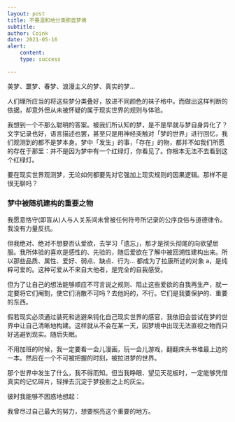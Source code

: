 ```yaml
---
layout: post
title: 不要温和地分类那盏梦境
subtitle: 
author: Coink
date: 2021-05-16
alert: 
    content: 
    type: success

---
```


美梦、噩梦、春梦、浪漫主义的梦、真实的梦...

人们理所应当的将这些梦分类叠好，放进不同颜色的袜子格中。而做出这样判断的依据，却意外但从未被怀疑的属于现实世界的规则与体验。

我想到一个不那么聪明的答案。被我们所认知的梦，是不是早就与梦自身异化了？文字记录也好，语言描述也罢，甚至只是用神经突触对「梦的世界」进行回忆，我们观测到的都不是梦本身。梦中「发生」的事，「存在」的物，都并不如我们所愿的存在于那里：并不是因为梦中有一个红绿灯，你看见了。你根本无法不去看到这个红绿灯。

要在现实世界观测梦，无论如何都要先对它强加上现实规则的因果逻辑。那样不是很无聊吗？

### 梦中被随机建构的重要之物

我愿意恪守(即盲从)人与人关系间未曾被任何符号所记录的公序良俗与道德律令。我没有力量反抗。

但我绝对、绝对不想要否认爱欲，去学习「遗忘」，那才是彻头彻尾的向欲望屈服。我所体验的喜欢是感性的、先验的，随后爱欲在了解中被回溯性建构出来。所以那些品质、属性、爱好、弱点、缺点、行为... 都成为了拉康所述的对象 a，是纯粹可爱的。这种可爱从不来自大他者，是完全的自我感受。

但为了让自己的想法能够顺应不可言说之规则、阻止这些爱欲的自我再生产，就一定要将它们阉割，使它们消散不可吗？去他妈的，不行。它们是我要保护的、重要的东西。

假若现实必须通过装死和逃避来钝化自己现实世界的感官，我依旧会尝试在梦的世界中让自己清晰地构建。这样就从不会在某一天，因梦境中出现无法直视之物而只好逃避到现实。随后失眠。

不用加班的时候，我一定要看一会儿漫画，玩一会儿游戏，翻翻床头书堆最上边的一本。然后在一个不可被把握的时刻，被拉进梦的世界。

那个世界中发生了什么，我不得而知。但当我睁眼、望见天花板时，一定能够凭借真实的记忆碎片，轻掸去沉淀于梦投影之上的灰尘。

彼时我能够不困惑地想起：

我曾尽过自己最大的努力，想要照亮这个重要的地方。

